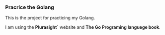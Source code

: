 ### Pracrice the Golang
This is the project for practicing my Golang.

I am using the **Plurasight`** website and **The Go Programing languege book**.
